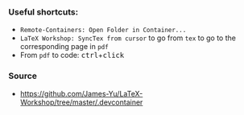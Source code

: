 ### Useful shortcuts:

- `Remote-Containers: Open Folder in Container...`
- `LaTeX Workshop: SyncTex from cursor` to go from `tex` to go to the corresponding page in `pdf`
- From `pdf` to code: <kbd>ctrl</kbd>+<kbd>click</kbd>

### Source

- https://github.com/James-Yu/LaTeX-Workshop/tree/master/.devcontainer
